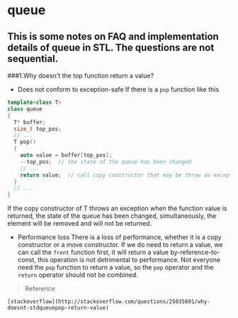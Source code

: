 queue
===========
  This is some notes on FAQ and implementation details of queue in STL. The questions are not sequential.
-----------
###1.Why doesn't the top function return a value?</br>
  * Does not conform to exception-safe
  If there is a `pop` function like this
```c++
template<class T>
class queue
{
  T* buffer;
  size_t top_pos;
  // ...
  T pop()
  {
    auto value = buffer[top_pos];
    --top_pos;  // the state of the queue has been changed
    // ...
    return value;  // call copy constructor that may be throw an exception``
  }
  // ...
}
``` 
  If the copy constructor of T throws an exception when the function value is returned, the state of the queue has been changed,  simultaneously, the element will be removed and will not be returned.
  * Performance loss
  There is a loss of performance, whether it is a copy constructor or a move constructor. If we do need to return a value, we can call the `front` function first, it will return a value by-reference-to-const, this operation is not detrimental to performance. Not everyone need the `pop` function to return a value, so the `pop` operator and the `return` operator should not be combined.
  
>Reference
```
[stackoverflow](http://stackoverflow.com/questions/25035691/why-doesnt-stdqueuepop-return-value)
```
